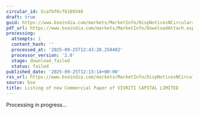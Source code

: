 ```yaml
---
circular_id: 5cafbf6cf6189348
draft: true
guid: https://www.bseindia.com/markets/MarketInfo/DispNoticesNCirculars.aspx?Noticeid={F06D9A8C-C020-4F69-B424-72101D76C1C6}&noticeno=20250925-26&dt=09/25/2025&icount=26&totcount=34&flag=0
pdf_url: https://www.bseindia.com/markets/MarketInfo/DownloadAttach.aspx?id=20250925-26&attachedId=
processing:
  attempts: 1
  content_hash: ''
  processed_at: '2025-09-25T12:43:20.250402'
  processor_version: '2.0'
  stage: download_failed
  status: failed
published_date: '2025-09-25T12:13:14+00:00'
rss_url: https://www.bseindia.com/markets/MarketInfo/DispNoticesNCirculars.aspx?Noticeid={F06D9A8C-C020-4F69-B424-72101D76C1C6}&noticeno=20250925-26&dt=09/25/2025&icount=26&totcount=34&flag=0
source: bse
title: Listing of new Commercial Paper of VIVRITI CAPITAL LIMITED
---
```


Processing in progress...